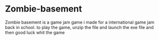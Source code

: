 # Zombie-basement
Zombie basement is a game jam game i made for a international game jam back in school. to play the game, unzip the file and launch the exe file and then good luck whit the game
